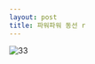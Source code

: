 ```yaml
---
layout: post
title: 파워파워 동선 r
---
```

<head>
<meta http-equiv="refresh" content="7">
</head>

![33](https://user-images.githubusercontent.com/82706829/115135396-22b5c680-a053-11eb-91f0-e50f4dfe7294.jpg)
